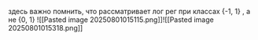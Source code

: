 здесь важно помнить, что рассматривает лог рег при классах {-1, 1} , а не {0, 1}
![[Pasted image 20250801015115.png]]![[Pasted image 20250801015318.png]]